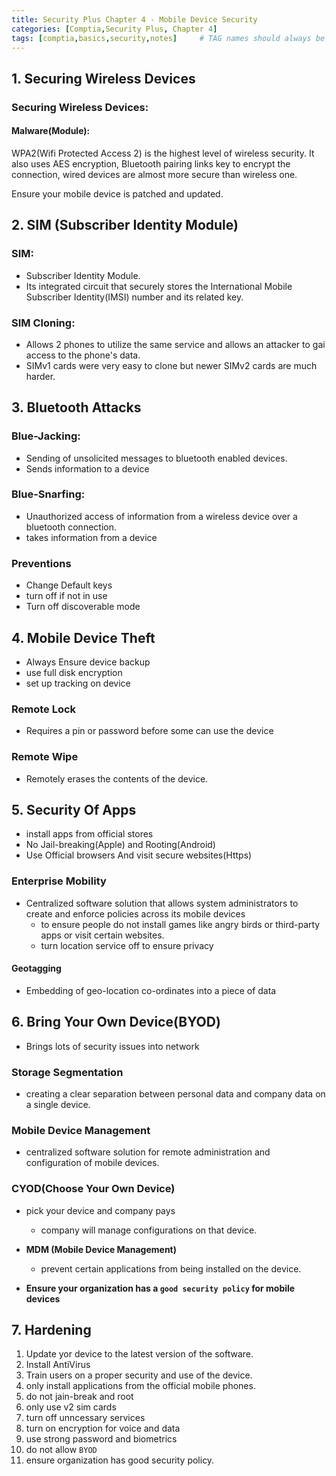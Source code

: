 ```yaml
---
title: Security Plus Chapter 4 - Mobile Device Security
categories: [Comptia,Security Plus, Chapter 4]
tags: [comptia,basics,security,notes]     # TAG names should always be lowercase
---
```


## 1. Securing Wireless Devices
	
### Securing Wireless Devices:
#### Malware(Module):
WPA2(Wifi Protected Access 2) is the highest level of wireless security. It also uses AES encryption, Bluetooth pairing links key to encrypt the connection, wired devices are almost more secure than wireless one.
	        
Ensure your mobile device is patched and updated.
	
## 2. SIM (Subscriber Identity Module)
	
### SIM:
+ Subscriber Identity Module.
+ Its integrated circuit that securely stores the International Mobile Subscriber Identity(IMSI) number and its related key.
	
### SIM Cloning:
+ Allows 2 phones to utilize the same service and allows an attacker to gai access to the phone's data.
+ SIMv1 cards were very easy to clone but newer SIMv2 cards are much harder.
	
## 3. Bluetooth Attacks
	
### Blue-Jacking:
+ Sending of unsolicited messages to bluetooth enabled devices.
+ Sends information to a device
	
### Blue-Snarfing:
+ Unauthorized access of information from a wireless device over a bluetooth connection.
+ takes information from a device

### Preventions
+ Change Default keys
+ turn off if not in use
+ Turn off discoverable mode

## 4. Mobile Device Theft
+ Always Ensure device backup
+ use full disk encryption
+ set up tracking on device

### Remote Lock
+ Requires a pin or password before some can use the device
### Remote Wipe
+ Remotely erases the contents of the device.

## 5. Security Of Apps
+ install apps from official stores
+ No Jail-breaking(Apple) and Rooting(Android)
+ Use Official browsers And visit secure websites(Https)

### Enterprise Mobility
+ Centralized software solution that allows system administrators to create and enforce policies across its mobile devices
  + to ensure people do not install games like angry birds or third-party apps or visit certain websites.
  + turn location service off to ensure privacy

#### Geotagging
+ Embedding of geo-location co-ordinates into a piece of data

## 6. Bring Your Own Device(BYOD)
+ Brings lots of security issues into network

### Storage Segmentation
+ creating a clear separation between personal data and company data on a single device.

### Mobile Device Management
+ centralized software solution for remote administration and configuration of mobile devices.

### CYOD(Choose Your Own Device)
+ pick your device and company pays
  + company will manage configurations on that device.
+ **MDM (Mobile Device Management)**
  +  prevent certain applications from being installed on the device.

+ **Ensure your organization has a `good security policy` for mobile devices**

## 7. Hardening
1. Update yor device to the latest version of the software.
2. Install AntiVirus
3. Train users on a proper security and use of the device.
4. only install applications from the official mobile phones.
5. do not jain-break and root
6. only use v2 sim cards
7. turn off unncessary services
8. turn on encryption for voice and data
9. use strong password and biometrics
10. do not allow `BYOD`
11. ensure organization has good security policy.

